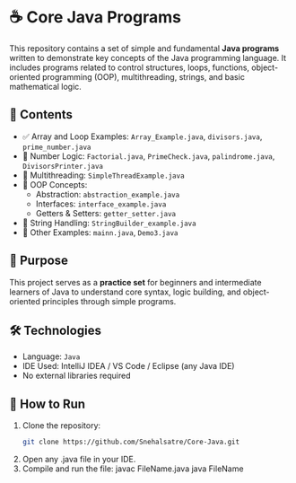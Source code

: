 # ☕ Core Java Programs

This repository contains a set of simple and fundamental **Java programs** written to demonstrate key concepts of the Java programming language. It includes programs related to control structures, loops, functions, object-oriented programming (OOP), multithreading, strings, and basic mathematical logic.

## 📂 Contents

- ✅ Array and Loop Examples: `Array_Example.java`, `divisors.java`, `prime_number.java`
- 🔢 Number Logic: `Factorial.java`, `PrimeCheck.java`, `palindrome.java`, `DivisorsPrinter.java`
- 🧵 Multithreading: `SimpleThreadExample.java`
- 🧱 OOP Concepts:
  - Abstraction: `abstraction_example.java`
  - Interfaces: `interface_example.java`
  - Getters & Setters: `getter_setter.java`
- 🧵 String Handling: `StringBuilder_example.java`
- 📄 Other Examples: `mainn.java`, `Demo3.java`

## 🎯 Purpose

This project serves as a **practice set** for beginners and intermediate learners of Java to understand core syntax, logic building, and object-oriented principles through simple programs.

## 🛠 Technologies

- Language: `Java`
- IDE Used: IntelliJ IDEA / VS Code / Eclipse (any Java IDE)
- No external libraries required

## 🚀 How to Run

1. Clone the repository:
   ```bash
   git clone https://github.com/Snehalsatre/Core-Java.git
2. Open any .java file in your IDE.
3. Compile and run the file:
     javac FileName.java
     java FileName

